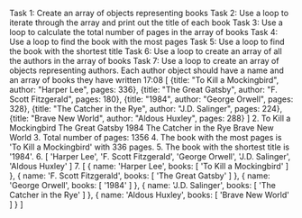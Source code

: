 Task 1: Create an array of objects representing books
Task 2: Use a loop to iterate through the array and print out the title of each book
Task 3: Use a loop to calculate the total number of pages in the array of books
Task 4: Use a loop to find the book with the most pages
Task 5: Use a loop to find the book with the shortest title
Task 6: Use a loop to create an array of all the authors in the array of books
Task 7: Use a loop to create an array of objects representing authors. Each author object should have a name and an array of books they have written
17:08
[
  {title: "To Kill a Mockingbird", author: "Harper Lee", pages: 336},
  {title: "The Great Gatsby", author: "F. Scott Fitzgerald", pages: 180},
  {title: "1984", author: "George Orwell", pages: 328},
  {title: "The Catcher in the Rye", author: "J.D. Salinger", pages: 224},
  {title: "Brave New World", author: "Aldous Huxley", pages: 288}
]
2.
To Kill a Mockingbird
The Great Gatsby
1984
The Catcher in the Rye
Brave New World
3.
Total number of pages: 1356
4.
The book with the most pages is 'To Kill a Mockingbird' with 336 pages.
5.
The book with the shortest title is '1984'.
6.
[
  'Harper Lee',
  'F. Scott Fitzgerald',
  'George Orwell',
  'J.D. Salinger',
  'Aldous Huxley'
]
7.
[
  {
    name: 'Harper Lee',
    books: [ 'To Kill a Mockingbird' ]
  },
  { name: 'F. Scott Fitzgerald', books: [ 'The Great Gatsby' ] },
  { name: 'George Orwell', books: [ '1984' ] },
  { name: 'J.D. Salinger', books: [ 'The Catcher in the Rye' ] },
  { name: 'Aldous Huxley', books: [ 'Brave New World' ] }
]
